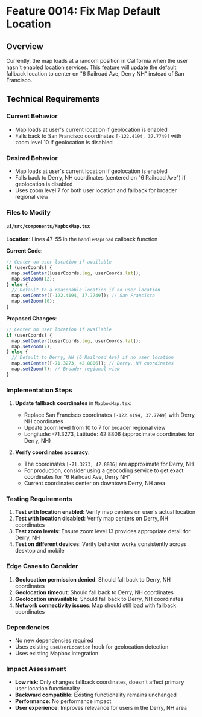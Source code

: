 # Feature 0014: Fix Map Default Location

## Overview
Currently, the map loads at a random position in California when the user hasn't enabled location services. This feature will update the default fallback location to center on "6 Railroad Ave, Derry NH" instead of San Francisco.

## Technical Requirements

### Current Behavior
- Map loads at user's current location if geolocation is enabled
- Falls back to San Francisco coordinates `[-122.4194, 37.7749]` with zoom level 10 if geolocation is disabled

### Desired Behavior
- Map loads at user's current location if geolocation is enabled
- Falls back to Derry, NH coordinates (centered on "6 Railroad Ave") if geolocation is disabled
- Uses zoom level 7 for both user location and fallback for broader regional view

### Files to Modify

#### `ui/src/components/MapboxMap.tsx`
**Location**: Lines 47-55 in the `handleMapLoad` callback function

**Current Code**:
```typescript
// Center on user location if available
if (userCoords) {
  map.setCenter([userCoords.lng, userCoords.lat]);
  map.setZoom(12);
} else {
  // Default to a reasonable location if no user location
  map.setCenter([-122.4194, 37.7749]); // San Francisco
  map.setZoom(10);
}
```

**Proposed Changes**:
```typescript
// Center on user location if available
if (userCoords) {
  map.setCenter([userCoords.lng, userCoords.lat]);
  map.setZoom(7);
} else {
  // Default to Derry, NH (6 Railroad Ave) if no user location
  map.setCenter([-71.3273, 42.8806]); // Derry, NH coordinates
  map.setZoom(7); // Broader regional view
}
```

### Implementation Steps

1. **Update fallback coordinates** in `MapboxMap.tsx`:
   - Replace San Francisco coordinates `[-122.4194, 37.7749]` with Derry, NH coordinates
   - Update zoom level from 10 to 7 for broader regional view
   - Longitude: -71.3273, Latitude: 42.8806 (approximate coordinates for Derry, NH)

2. **Verify coordinates accuracy**:
   - The coordinates `[-71.3273, 42.8806]` are approximate for Derry, NH
   - For production, consider using a geocoding service to get exact coordinates for "6 Railroad Ave, Derry NH"
   - Current coordinates center on downtown Derry, NH area

### Testing Requirements

1. **Test with location enabled**: Verify map centers on user's actual location
2. **Test with location disabled**: Verify map centers on Derry, NH coordinates
3. **Test zoom levels**: Ensure zoom level 13 provides appropriate detail for Derry, NH
4. **Test on different devices**: Verify behavior works consistently across desktop and mobile

### Edge Cases to Consider

1. **Geolocation permission denied**: Should fall back to Derry, NH coordinates
2. **Geolocation timeout**: Should fall back to Derry, NH coordinates
3. **Geolocation unavailable**: Should fall back to Derry, NH coordinates
4. **Network connectivity issues**: Map should still load with fallback coordinates

### Dependencies

- No new dependencies required
- Uses existing `useUserLocation` hook for geolocation detection
- Uses existing Mapbox integration

### Impact Assessment

- **Low risk**: Only changes fallback coordinates, doesn't affect primary user location functionality
- **Backward compatible**: Existing functionality remains unchanged
- **Performance**: No performance impact
- **User experience**: Improves relevance for users in the Derry, NH area
